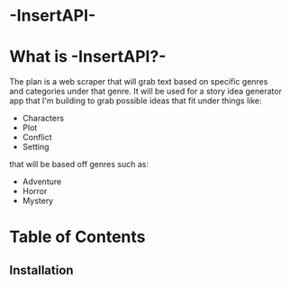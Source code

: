 
# -InsertAPI-

# What is -InsertAPI?-

The plan is a web scraper that will grab text based on specific genres\
and categories under that genre. It will be used for a story idea generator\
app that I'm building to grab possible ideas that fit under things like:

- Characters
- Plot
- Conflict
- Setting

that will be based off genres such as:

- Adventure
- Horror
- Mystery

# Table of Contents
## Installation








<!-- 1. First ordered list item
2. Another item
- Unordered sub-list.
1. Actual numbers don't matter, just that it's a number
- Ordered sub-list
4. And another item.

      You can have properly indented paragraphs within list items. Notice the blank line above, and the leading spaces (at least one, but we'll use three here to also align the raw Markdown).

      To have a line break without a paragraph, you will need to use two trailing spaces.⋅⋅
      Note that this line is separate, but within the same paragraph.⋅⋅
      (This is contrary to the typical GFM line break behaviour, where trailing spaces are not required.)

* Unordered list can use asterisks
- Or minuses
+ Or pluses -->
